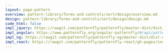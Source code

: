 ```yaml
---
layout: page-pattern
overview: pattern-library/forms-and-controls/sort/design/overview.md
design: pattern-library/forms-and-controls/sort/design/design.md
code_html: false
impl_jquery: https://rawgit.com/patternfly/patternfly/master-dist/dist/tests/toolbar.html
impl_angular: https://www.patternfly.org/angular-patternfly/#/api/patternfly.sort.component:pfSort
impl_ng: https://rawgit.com/patternfly/patternfly-ng/master-dist/dist-demo/#/sort
impl_react: https://rawgit.com/patternfly/patternfly-react/gh-pages/index.html?&selectedKind=Sort&selectedStory=Sort
---
```

